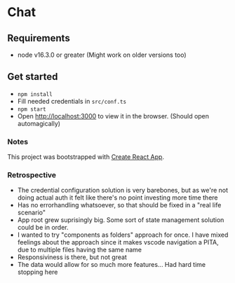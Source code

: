 # Chat

## Requirements

- node v16.3.0 or greater (Might work on older versions too)

## Get started

- `npm install`
- Fill needed credentials in `src/conf.ts`
- `npm start`
- Open [http://localhost:3000](http://localhost:3000) to view it in the browser. (Should open automagically)

### Notes

This project was bootstrapped with [Create React App](https://github.com/facebook/create-react-app).

### Retrospective

- The credential configuration solution is very barebones, but as we're not doing actual auth it felt like there's no point investing more time there
- Has no errorhandling whatsoever, so that should be fixed in a "real life scenario"
- App root grew suprisingly big. Some sort of state management solution could be in order.
- I wanted to try "components as folders" approach for once. I have mixed feelings about the approach since it makes vscode navigation a PITA, due to multiple files having the same name
- Responsiviness is there, but not great
- The data would allow for so much more features... Had hard time stopping here
